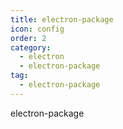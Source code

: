 ```yaml
---
title: electron-package
icon: config
order: 2
category:
  - electron
  - electron-package
tag:
  - electron-package
---
```


electron-package